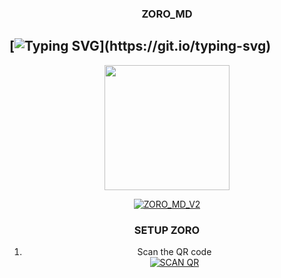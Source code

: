 <h3 align="center">ZORO_MD</h3>

## [![Typing SVG](https://readme-typing-svg.herokuapp.com?font=Lemon+milk&color=F5000&lines=Welcome+to+ZORO_MD_V2+WA+Bot...;zoro+md+v2+comming+soon...;This+is+a+Bgm+bot...;With+more+features...)](https://git.io/typing-svg)

<div align="center">
  <img border-radius: 15px src="https://i.imgur.com/94pCRjc.jpeg" width="200" height="200"/>
  <p align="center">
<a href="#"><img title="ZORO_MD_V2" src="https://img.shields.io/badge/ZORO_MD_V2-green?colorA=%23ff0000&colorB=%23017e40&style=for-the-badge"></a>
</p>




### SETUP ZORO

1. Scan the QR code
    <br>
<a href='https://jarvis.lokiser.xyz/' target="_blank"><img alt='SCAN QR' src='https://img.shields.io/badge/Scan_qr-100000?style=for-the-badge&logo=scan&logoColor=white&labelColor=black&color=black'/></a>
